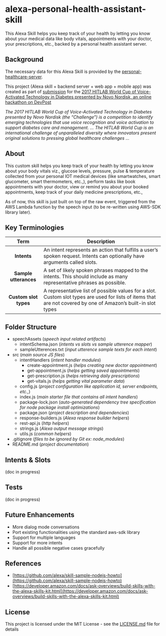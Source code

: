 # alexa-personal-health-assistant-skill

This Alexa Skill helps you keep track of your health by letting you know about your medical data like body vitals, appointments with your doctor, your prescriptions, etc., backed by a personal health assistant server.


## Background 

The necessary data for this Alexa Skill is provided by the [personal-healthcare-server](https://github.com/rajagopal28/healthcare-server).

This project (Alexa skill + backend server + web app + mobile app) was created as part of [submission](https://devpost.com/software/jackie-fkw3rn) for the [2017 HITLAB World Cup of Voice-Activated Technology in Diabetes presented by Novo Nordisk, an online hackathon on DevPost](https://2017hitlabworldcup.devpost.com)

*The 2017 HITLAB World Cup of Voice-Activated Technology in Diabetes presented by Novo Nordisk (the “Challenge”) is a competition to identify emerging technologies that use voice recognition and voice activation to support diabetes care and management. ... The HITLAB World Cup is an international challenge of unparalleled diversity where innovators present original solutions to pressing global healthcare challenges ...*


## About

This custom skill helps you keep track of your health by letting you know about your body vitals viz., glucose levels, pressure, pulse & temperature collected from your personal IOT medical devices (like smartwatches, smart glucometer, smart thermometers, etc.,), perform tasks like book appointments with your doctor, view or remind you about your booked appointments, keep track of your daily medicine prescriptions, etc.,

As of now, this skill is just built on top of the raw event, triggered from the AWS Lambda function by the speech input (to be re-written using AWS-SDK library later).


## Key Terminologies
| Term  |  Description   |
| :---: | --- |
| **Intents** | An intent represents an action that fulfills a user’s spoken request. Intents can optionally have arguments called   slots. |
| **Sample utterances** | A set of likely spoken phrases mapped to the intents. This should include as many representative phrases as possible. |
| **Custom slot types** | A representative list of possible values for a slot. Custom slot types are used for lists of items that are not covered by one of Amazon’s built-in slot types |

## Folder Structure
- speechAssets                           (*speech input related artifacts*)
    - intentSchema.json                  (*intents vs slots vs sample utterence mapper*)
    - sampleUtterences.txt               (*input utterence sample texts for each intent*)
- src                                    (*main source JS files*)
    - intentHandlers                     (*intent handler modules*)
      - create-appointment.js            (*helps creating new doctor appointment*)
      - get-appointment.js               (*helps getting saved appointments*)
      - get-prescription.js              (*helps retrieving daily prescriptions*)
      - get-vitals.js                    (*helps getting vital parameter data*) 
    - config.js                          (*project configuration like application id, server endpoints, etc.,*)
    - index.js                           (*main starter file that contains all intent handlers*)
    - package-lock.json                  (*auto-generated dependency tree specification for node package install optimizations*)
    - package.json                       (*project description and dependencies*)
    - response-builders.js               (*Alexa response builder helpers*)
    - rest-api.js                        (*http helpers*)
    - strings.js                         (*Alexa output message strings*)
    - utils.js                           (*common helpers*)
- .gitignore                             (*files to be ignored by Git ex: node_modules*)
- README.md                              (*project documentation*)

 ## Intents & Slots 
(doc in progress)

 ## Tests
(doc in progress)

 ## Future Enhancements
- More dialog mode conversations
- Port existing functionalities using the standard aws-sdk library
- Support for multiple languages
- Support for more intents
- Handle all possible negative cases gracefully

## References
- [https://github.com/alexa/skill-sample-nodejs-howto](https://github.com/alexa/skill-sample-nodejs-howto)
- [https://developer.amazon.com/docs/ask-overviews/build-skills-with-the-alexa-skills-kit.html](https://developer.amazon.com/docs/ask-overviews/build-skills-with-the-alexa-skills-kit.html)

 ## License
This project is licensed under the MIT License - see the [LICENSE.md](https://github.com/happyvig/alexa-personal-health-assistant-skill/blob/master/LICENSE) file for details       